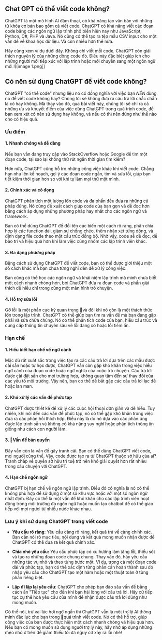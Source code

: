 ## Chat GPT có thể viết code không? 
ChatGPT là một mô hình AI đàm thoại, có khả năng tạo văn bản với những từ khóa cơ bản bao gồm cả viết code. ChatGPT có khả năng viết các đoạn code bằng các ngôn ngữ lập trình phổ biến hiện nay như JavaScript, Python, C#, PHP và Java. Nó cũng có thể tạo ra tệp mẫu CSV input cho một vấn đề về khoa học dữ liệu.  Và còn nhiều hơn thế nữa. 

Hãy cùng xem ví dụ dưới đây. Không chỉ viết mỗi code, ChatGPT còn giải thích nguyên lý của những dòng code đó. Điều này đặc biệt giúp ích cho những người mới tiếp xúc với lập trình hoặc mới chuyển sang một ngôn ngữ mới.![[image 1.png]]

## Có nên sử dụng ChatGPT để viết code không? 
ChatGPT "có thể code" nhưng liệu nó có đồng nghĩa với việc bạn *NÊN* dùng nó để viết code không hay? Chúng tôi sẽ không đưa ra câu trả lời chắc chắn là có hay không. Mà thay vào đó, qua bài viết này, chúng tôi sẽ chỉ ra cả những ưu và khuyết điểm của việc dùng ChatGPT trong quá trình code, để bạn xem xét có nên sử dụng hay không, và nếu có thì nên dùng như thế nào cho có hiệu quả.

### Ưu điểm 
#### 1. Nhanh chóng và dễ dàng
Nếu bạn vẫn đang truy cập vào StackOverflow hoặc Google để tìm một đoạn code, tại sao lại không thử rút ngắn thời gian tìm kiếm? 

Hơn nữa, ChatGPT cũng hỗ trợ những công việc khác khi viết code. Chẳng hạn như lên kế hoạch, gợi ý các đoạn code ngắn, tìm và sửa lỗi, giúp bạn tiết kiệm thời gian hơn so với khi tự làm mọi thứ một mình. 

#### 2.  Chính xác và cô đọng 
ChatGPT phân tích một lượng lớn code và đa phần đều đưa ra những cú pháp đúng. Nó cũng đề xuất cách giúp code của bạn gọn và dễ đọc hơn bằng cách áp dụng những phương pháp hay nhất cho các ngôn ngữ và framework. 

Bạn có thể dùng ChatGPT để đổi tên các biến một cách rõ ràng, phân chia hợp lý các function dài, giảm sự chồng chéo, thêm nhận xét từng dòng, và định dạng file code theo một cấu trúc đồng bộ. Nhờ vậy, code sẽ dễ đọc, dễ bảo trì và hiệu quả hơn khi làm việc cùng nhóm các lập trình viên khác. 

#### 3. Đa dạng phương pháp
Bằng cách sử dụng ChatGPT để viết code, bạn có thể được giới thiệu một số cách khác mà bạn chưa từng nghĩ đến để xử lý công việc. 

Bạn cũng có thể học các ngôn ngữ và khái niệm lập trình mà mình chưa biết một cách nhanh chóng hơn, bởi ChatGPT đưa ra đoạn code và phần giải thích dễ hiểu chỉ trong cùng một màn hình trò chuyện. 

#### 4. Hỗ trợ sửa lỗi 
Gỡ lỗi là một phần cực kỳ quan trọng và đôi khi nó còn là một thách thức lớn trong lập trình. ChatGPT có thể giúp bạn tìm ra vấn đề mà bạn đang gặp phải và sửa chữa chúng. Nó có thể phân tích code của bạn, hiểu cấu trúc và cung cấp thông tin chuyên sâu về lỗi đang có hoặc lỗi tiềm ẩn.

### Hạn chế 
#### 1. Hiểu biết hạn chế về ngữ cảnh
Mặc dù rất xuất sắc trong việc tạo ra các câu trả lời dựa trên các mẫu được cài sẵn hoặc tự học được, ChatGPT vẫn còn gặp khó khăn trong việc hiểu ngữ cảnh của đoạn code hoặc ngữ nghĩa của cuộc trò chuyện. Câu trả lời được cài đặt sẵn cho mọi trường hợp, không quan tâm đến sự thay đổi của các yếu tố môi trường. Vậy nên, bạn có thể dễ bắt gặp các câu trả lời lạc đề hoặc lan man. 

#### 2. Khó xử lý các vấn đề phức tạp
ChatGPT được thiết kế để xử lý các cuộc hội thoại đơn giản và dễ hiểu. Tuy nhiên, khi nói đến các vấn đề phức tạp, nó có thể gặp khó khăn trong việc đưa ra các phản hồi thích hợp. Điều này là do nó dựa vào các phản ứng được lập trình sẵn và không có khả năng suy nghĩ hoặc phân tích thông tin giống như cách con người làm.

#### 3. Vấn đề bản quyền 
Đây vẫn còn là vấn đề gây tranh cãi. Bạn có thể dùng ChatGPT viết code, mọi người cũng thế. Vậy, code được tạo ra từ ChatGPT thuộc sở hữu của ai? Tranh chấp về quyền sở hữu trí tuệ trở nên khó giải quyết hơn rất nhiều trong câu chuyện với ChatGPT. 

#### 4. Hạn chế ngôn ngữ 
ChatGPT bị hạn chế về ngôn ngữ lập trình. Điều đó có nghĩa là nó có thể không phù hợp để sử dụng ở một số khu vực hoặc với một số ngôn ngữ nhất định. Đây có thể là một vấn đề khó khăn cho các lập trình viên hoạt động trong môi trường đa ngôn ngữ hoặc muốn tạo chatbot để có thể giao tiếp với mọi người từ nhiều nước khác nhau.

### Lưu ý khi sử dụng ChatGPT trong viết code 
- **Yêu cầu rõ ràng:** Yêu cầu càng rõ ràng, kết quả trả về càng chính xác. Bạn cần nói rõ mục tiêu, nội dung và kết quả mong muốn nhận được để ChatGPT có thể đưa ra kết quả chính xác. 
- **Chia nhỏ yêu cầu:** Yêu cầu phức tạp có xu hướng làm tăng lỗi, thiếu sót và tạo ra những đoạn code chung chung. Thay vào đó, hãy yêu cầu những tác vụ nhỏ và theo từng bước một. Ví dụ, trong cả một đoạn code dài và phức tạp, bạn có thể xác định từng phần cần hoàn thành sau đó nhập yêu cầu cho ChatGPT tạo một hàm hoặc một thuật toán ở từng phần riêng biệt. 

- **Lặp đi lặp lại yêu cầu:** ChatGPT cho phép bạn đào sâu vấn đề bằng cách ấn "Tiếp tục" cho đến khi bạn hài lòng với câu trả lời. Hãy cứ tiếp tục cụ thể hoá yêu cầu của mình để nhận được câu trả lời đúng như mong muốn. 

Có thể nói, trừ vài lúc hơi ngớ ngẩn thì ChatGPT vẫn là một trợ lý AI thông minh đắc lực cho bạn trong quá trình viết code. Nó có thể hỗ trợ, giúp công việc của bạn được thực hiện một cách nhanh chóng và hiệu quả hơn. Nếu bạn có mong muốn sử dụng người trợ lý này, hãy nhớ áp dụng những mẹo nhỏ ở trên để giảm thiểu tối đa nguy cơ xảy ra lỗi nhé! 